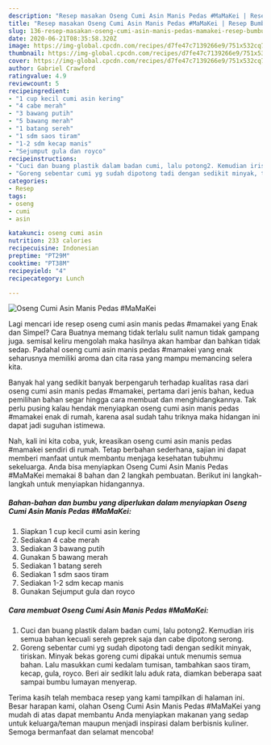 ```yaml
---
description: "Resep masakan Oseng Cumi Asin Manis Pedas #MaMaKei | Resep Bumbu Oseng Cumi Asin Manis Pedas #MaMaKei Yang Enak Dan Lezat"
title: "Resep masakan Oseng Cumi Asin Manis Pedas #MaMaKei | Resep Bumbu Oseng Cumi Asin Manis Pedas #MaMaKei Yang Enak Dan Lezat"
slug: 136-resep-masakan-oseng-cumi-asin-manis-pedas-mamakei-resep-bumbu-oseng-cumi-asin-manis-pedas-mamakei-yang-enak-dan-lezat
date: 2020-06-21T08:35:58.320Z
image: https://img-global.cpcdn.com/recipes/d7fe47c7139266e9/751x532cq70/oseng-cumi-asin-manis-pedas-mamakei-foto-resep-utama.jpg
thumbnail: https://img-global.cpcdn.com/recipes/d7fe47c7139266e9/751x532cq70/oseng-cumi-asin-manis-pedas-mamakei-foto-resep-utama.jpg
cover: https://img-global.cpcdn.com/recipes/d7fe47c7139266e9/751x532cq70/oseng-cumi-asin-manis-pedas-mamakei-foto-resep-utama.jpg
author: Gabriel Crawford
ratingvalue: 4.9
reviewcount: 5
recipeingredient:
- "1 cup kecil cumi asin kering"
- "4 cabe merah"
- "3 bawang putih"
- "5 bawang merah"
- "1 batang sereh"
- "1 sdm saos tiram"
- "1-2 sdm kecap manis"
- "Sejumput gula dan royco"
recipeinstructions:
- "Cuci dan buang plastik dalam badan cumi, lalu potong2. Kemudian iris semua bahan kecuali sereh geprek saja dan cabe dipotong serong."
- "Goreng sebentar cumi yg sudah dipotong tadi dengan sedikit minyak, tiriskan. Minyak bekas goreng cumi dipakai untuk menumis semua bahan. Lalu masukkan cumi kedalam tumisan, tambahkan saos tiram, kecap, gula, royco. Beri air sedikit lalu aduk rata, diamkan beberapa saat sampai bumbu lumayan menyerap."
categories:
- Resep
tags:
- oseng
- cumi
- asin

katakunci: oseng cumi asin 
nutrition: 233 calories
recipecuisine: Indonesian
preptime: "PT29M"
cooktime: "PT38M"
recipeyield: "4"
recipecategory: Lunch

---
```



![Oseng Cumi Asin Manis Pedas #MaMaKei](https://img-global.cpcdn.com/recipes/d7fe47c7139266e9/751x532cq70/oseng-cumi-asin-manis-pedas-mamakei-foto-resep-utama.jpg)

Lagi mencari ide resep oseng cumi asin manis pedas #mamakei yang Enak dan Simpel? Cara Buatnya memang tidak terlalu sulit namun tidak gampang juga. semisal keliru mengolah maka hasilnya akan hambar dan bahkan tidak sedap. Padahal oseng cumi asin manis pedas #mamakei yang enak seharusnya memiliki aroma dan cita rasa yang mampu memancing selera kita.



Banyak hal yang sedikit banyak berpengaruh terhadap kualitas rasa dari oseng cumi asin manis pedas #mamakei, pertama dari jenis bahan, kedua pemilihan bahan segar hingga cara membuat dan menghidangkannya. Tak perlu pusing kalau hendak menyiapkan oseng cumi asin manis pedas #mamakei enak di rumah, karena asal sudah tahu triknya maka hidangan ini dapat jadi suguhan istimewa.


Nah, kali ini kita coba, yuk, kreasikan oseng cumi asin manis pedas #mamakei sendiri di rumah. Tetap berbahan sederhana, sajian ini dapat memberi manfaat untuk membantu menjaga kesehatan tubuhmu sekeluarga. Anda bisa menyiapkan Oseng Cumi Asin Manis Pedas #MaMaKei memakai 8 bahan dan 2 langkah pembuatan. Berikut ini langkah-langkah untuk menyiapkan hidangannya.

<!--inarticleads1-->

##### Bahan-bahan dan bumbu yang diperlukan dalam menyiapkan Oseng Cumi Asin Manis Pedas #MaMaKei:

1. Siapkan 1 cup kecil cumi asin kering
1. Sediakan 4 cabe merah
1. Sediakan 3 bawang putih
1. Gunakan 5 bawang merah
1. Sediakan 1 batang sereh
1. Sediakan 1 sdm saos tiram
1. Sediakan 1-2 sdm kecap manis
1. Gunakan Sejumput gula dan royco




<!--inarticleads2-->

##### Cara membuat Oseng Cumi Asin Manis Pedas #MaMaKei:

1. Cuci dan buang plastik dalam badan cumi, lalu potong2. Kemudian iris semua bahan kecuali sereh geprek saja dan cabe dipotong serong.
1. Goreng sebentar cumi yg sudah dipotong tadi dengan sedikit minyak, tiriskan. Minyak bekas goreng cumi dipakai untuk menumis semua bahan. Lalu masukkan cumi kedalam tumisan, tambahkan saos tiram, kecap, gula, royco. Beri air sedikit lalu aduk rata, diamkan beberapa saat sampai bumbu lumayan menyerap.




Terima kasih telah membaca resep yang kami tampilkan di halaman ini. Besar harapan kami, olahan Oseng Cumi Asin Manis Pedas #MaMaKei yang mudah di atas dapat membantu Anda menyiapkan makanan yang sedap untuk keluarga/teman maupun menjadi inspirasi dalam berbisnis kuliner. Semoga bermanfaat dan selamat mencoba!
